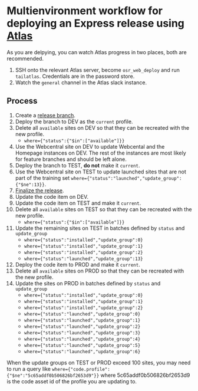 # Multienvironment workflow for deploying an Express release using [Atlas](https://github.com/CuBoulder/atlas)

As you are delpying, you can watch Atlas progress in two places, both are recommended.

1. SSH onto the relevant Atlas server, become `osr_web_deploy` and run `tailatlas`. Credentials are in the password store.
1. Watch the `general` channel in the Atlas slack instance.

## Process

1. Create a [release branch](https://github.com/CuBoulder/express_documentation/blob/master/docs/git_strategy.md#start_release).
1. Deploy the branch to DEV as the `current` profile.
1. Delete all `available` sites on DEV so that they can be recreated with the new profile.
    * `where={"status":{"$in":["available"]}}`
1. Use the Webcentral site on DEV to update Webcental and the Homepage instances on DEV. The rest of the instances are most likely for feature branches and should be left alone.
1. Deploy the branch to TEST, **do not** make it `current`.
1. Use the Webcentral site on TEST to update launched sites that are not part of the training set `where={"status":"launched","update_group":{"$ne":13}}`.
1. [Finalize the release](https://github.com/CuBoulder/express_documentation/blob/master/docs/git_strategy.md#finalize_release).
1. Update the code item on DEV.
1. Update the code item on TEST and make it `current`.
1. Delete all `available` sites on TEST so that they can be recreated with the new profile.
    * `where={"status":{"$in":["available"]}}`
1. Update the remaining sites on TEST in batches defined by `status` and `update_group`
    * `where={"status":"installed","update_group":0}`
    * `where={"status":"installed","update_group":1}`
    * `where={"status":"installed","update_group":2}`
    * `where={"status":"launched","update_group":13}`
1. Deploy the code item to PROD and make it `current`.
1. Delete all `available` sites on PROD so that they can be recreated with the new profile.
1. Update the sites on PROD in batches defined by `status` and `update_group`
    * `where={"status":"installed","update_group":0}`
    * `where={"status":"installed","update_group":1}`
    * `where={"status":"installed","update_group":2}`
    * `where={"status":"launched","update_group":0}`
    * `where={"status":"launched","update_group":1}`
    * `where={"status":"launched","update_group":2}`
    * `where={"status":"launched","update_group":3}`
    * `where={"status":"launched","update_group":4}`
    * `where={"status":"launched","update_group":5}`
    * `where={"status":"launched","update_group":6}`
    
 When the update groups on TEST or PROD exceed 100 sites, you may need to run a query like `where={"code.profile":{"$ne":"5c65addf0b506826bf2653d9"}}` where 5c65addf0b506826bf2653d9 is the code asset id of the profile you are updating to.

